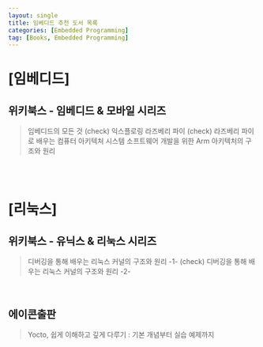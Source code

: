 ```yaml
---
layout: single
title: 임베디드 추천 도서 목록
categories: [Embedded Programming]
tag: [Books, Embedded Programming]
---
```


# **[임베디드]**
## 위키북스 - 임베디드 & 모바일 시리즈
> 임베디드의 모든 것 (check) 
> 익스플로링 라즈베리 파이 (check)
> 라즈베리 파이로 배우는 컴퓨터 아키텍처 
> 시스템 소프트웨어 개발을 위한 Arm 아키텍처의 구조와 원리

<br/>
<br/>

# **[리눅스]**
## 위키북스 - 유닉스 & 리눅스 시리즈  
> 디버깅을 통해 배우는 리눅스 커널의 구조와 원리 -1- (check)
> 디버깅을 통해 배우는 리눅스 커널의 구조와 원리 -2-

<br/>

## 에이콘출판
> Yocto, 쉽게 이해하고 깊게 다루기 : 기본 개념부터 실습 예제까지
